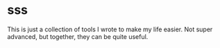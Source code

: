 # sss

This is just a collection of tools I wrote to make my life easier. 
Not super advanced, but together, they can be quite useful.
